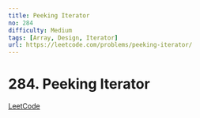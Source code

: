 ```yaml
---
title: Peeking Iterator
no: 284
difficulty: Medium
tags: [Array, Design, Iterator]
url: https://leetcode.com/problems/peeking-iterator/
---
```


# 284. Peeking Iterator

[LeetCode](https://leetcode.com/problems/peeking-iterator/)

